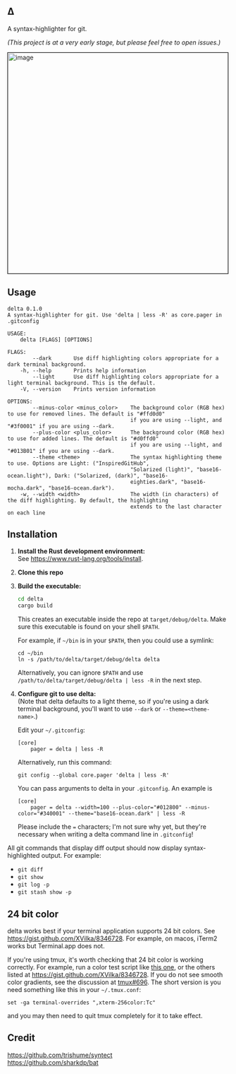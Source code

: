 ## Δ
  A syntax-highlighter for git.

  _(This project is at a very early stage, but please feel free to open issues.)_

<img width=500px style="border: 1px solid black"
    src="https://user-images.githubusercontent.com/52205/60282969-230d2c80-98d6-11e9-8656-09073c8a0985.png"
    alt="image" />

## Usage
```
delta 0.1.0
A syntax-highlighter for git. Use 'delta | less -R' as core.pager in .gitconfig

USAGE:
    delta [FLAGS] [OPTIONS]

FLAGS:
        --dark       Use diff highlighting colors appropriate for a dark terminal background.
    -h, --help       Prints help information
        --light      Use diff highlighting colors appropriate for a light terminal background. This is the default.
    -V, --version    Prints version information

OPTIONS:
        --minus-color <minus_color>    The background color (RGB hex) to use for removed lines. The default is "#ffd0d0"
                                       if you are using --light, and "#3f0001" if you are using --dark.
        --plus-color <plus_color>      The background color (RGB hex) to use for added lines. The default is "#d0ffd0"
                                       if you are using --light, and "#013B01" if you are using --dark.
        --theme <theme>                The syntax highlighting theme to use. Options are Light: ("InspiredGitHub",
                                       "Solarized (light)", "base16-ocean.light"), Dark: ("Solarized, (dark)", "base16-
                                       eighties.dark", "base16-mocha.dark", "base16-ocean.dark").
    -w, --width <width>                The width (in characters) of the diff highlighting. By default, the highlighting
                                       extends to the last character on each line
```

## Installation

1. **Install the Rust development environment:**<br>
    See https://www.rust-lang.org/tools/install.

2. **Clone this repo**<br>

3. **Build the executable:**<br>
    ```sh
    cd delta
    cargo build
    ```
    This creates an executable inside the repo at `target/debug/delta`. Make sure this executable is found on your shell
    `$PATH`.

    For example, if `~/bin` is in your `$PATH`, then you could use a symlink:
    ```
    cd ~/bin
    ln -s /path/to/delta/target/debug/delta delta
    ```

    Alternatively, you can ignore `$PATH` and use
    `/path/to/delta/target/debug/delta | less -R` in the next step.

4. **Configure git to use delta:**<br>
    (Note that delta defaults to a light theme, so if you're using a dark terminal background, you'll want to use `--dark` or `--theme=<theme-name>`.)

    Edit your `~/.gitconfig`:
    ```
    [core]
        pager = delta | less -R
    ```
    Alternatively, run this command:
    ```
    git config --global core.pager 'delta | less -R'
    ```

    You can pass arguments to delta in your `.gitconfig`. An example is
    ```
    [core]
        pager = delta --width=100 --plus-color="#012800" --minus-color="#340001" --theme="base16-ocean.dark" | less -R
    ```
    Please include the `=` characters; I'm not sure why yet, but they're necessary when writing a delta command line in `.gitconfig`!

All git commands that display diff output should now display syntax-highlighted output. For example:
  - `git diff`
  - `git show`
  - `git log -p`
  - `git stash show -p`

## 24 bit color

  delta works best if your terminal application supports 24 bit colors. See https://gist.github.com/XVilka/8346728. For example, on macos, iTerm2 works but Terminal.app does not.

  If you're using tmux, it's worth checking that 24 bit color is  working correctly. For example, run a color test script like [this  one](https://gist.githubusercontent.com/lifepillar/09a44b8cf0f9397465614e622979107f/raw/24-bit-color.sh),  or the others listed at https://gist.github.com/XVilka/8346728. If  you do not see smooth color gradients, see the discussion at  [tmux#696](https://github.com/tmux/tmux/issues/696). The short  version is you need something like this in your `~/.tmux.conf`:
  ```
  set -ga terminal-overrides ",xterm-256color:Tc"
  ```
  and you may then  need to quit tmux completely for it to take effect.

## Credit
  https://github.com/trishume/syntect<br>
  https://github.com/sharkdp/bat
